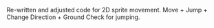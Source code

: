 Re-written and adjusted code for 2D sprite movement. Move + Jump + Change Direction + Ground Check for jumping.
